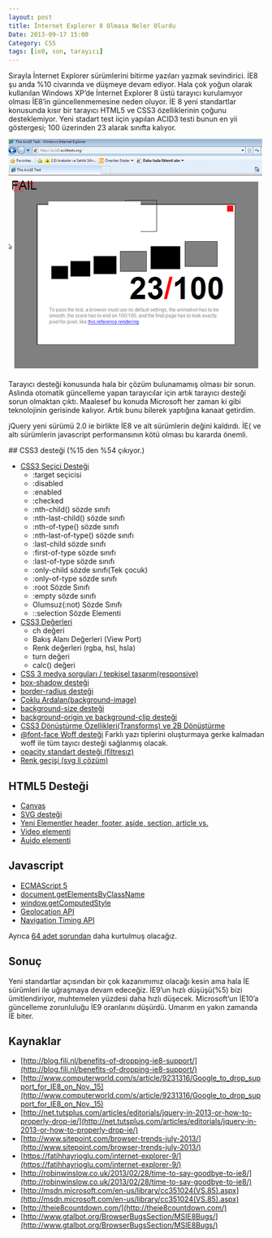 ```yaml
---
layout: post
title: İnternet Explorer 8 Olmasa Neler Olurdu
Date: 2013-09-17 15:00
Category: CSS
tags: [ie8, son, tarayıcı]
---
```


Sırayla İnternet Explorer sürümlerini bitirme yazıları yazmak sevindirici. İE8 şu anda %10 civarında ve düşmeye devam ediyor. Hala çok yoğun olarak kullanılan Windows XP’de İnternet Explorer 8 üstü tarayıcı kurulamıyor olması İE8’in güncellenmemesine neden oluyor. İE 8 yeni standartlar konusunda kısır bir tarayıcı HTML5 ve CSS3 özelliklerinin çoğunu desteklemiyor. Yeni stadart test iiçin yapılan ACID3 testi bunun en yii göstergesi; 100 üzerinden 23 alarak sınıfta kalıyor.

![acid3 test](/images/ie8_acid3_test.png)

Tarayıcı desteği konusunda hala bir çözüm bulunamamış olması bir sorun. Aslında otomatik güncelleme yapan tarayıcılar için artık tarayıcı desteği sorun olmaktan çıktı. Maalesef bu konuda Microsoft her zaman ki gibi teknolojinin gerisinde kalıyor. Artık bunu bilerek yaptığına kanaat getirdim.

jQuery yeni sürümü 2.0 ie birlikte İE8 ve alt sürümlerin değini kaldırdı. İE( ve altı sürümlerin javascript performansının kötü olması bu kararda önemli.

## CSS3 desteği (%15 den %54 çıkıyor.)

 - [CSS3 Seçici Desteği](https://fatihhayrioglu.com/css3-secicileri/)
    - :target seçicisi
    - :disabled
    - :enabled
    - :checked
    - :nth-child() sözde sınıfı
    - :nth-last-child() sözde sınıfı
    - :nth-of-type() sözde sınıfı
    - :nth-last-of-type() sözde sınıfı
    - :last-child sözde sınıfı
    - :first-of-type sözde sınıfı
    - :last-of-type sözde sınıfı
    - :only-child sözde sınıfı(Tek çocuk)
    - :only-of-type sözde sınıfı
    - :root Sözde Sınıfı
    - :empty sözde sınıfı
    - Olumsuz(:not) Sözde Sınıfı
    - ::selection Sözde Elementi
 - [CSS3 Değerleri](https://fatihhayrioglu.com/css3-yeni-degerleri/)
    - ch değeri
    - Bakış Alanı Değerleri (View Port)
    - Renk değerleri (rgba, hsl, hsla)
    - turn değeri
    - calc() değeri
 - [CSS 3 medya sorguları / tepkisel tasarım(responsive)](http://www.fatihhayrioglu.com/css-3-medya-sorgulari/)
 - [box-shadow desteği](http://www.fatihhayrioglu.com/kutulara-golge-vermek-box-shadow/)
 - [border-radius desteği][1]
 - [Çoklu Ardalan(background-image)][2]
 - [background-size desteği][3]
 - [background-origin ve background-clip desteği][4]
 - [CSS3 Dönüştürme Özellikleri(Transforms) ve 2B Dönüştürme][5]
 - [@font-face Woff desteği][6]
Farklı yazı tiplerini oluşturmaya gerke kalmadan woff ile tüm tayıcı desteği sağlanmış olacak.
 - [opacity standart desteği (filtresız)][7]
 - [Renk geçişi (svg li çözüm)][8]

## HTML5 Desteği
 - [Canvas][9]
 - [SVG desteği][10]
 - [Yeni Elementler header, footer, aside, section, article vs.][11]
 - [Video elementi][12]
 - [Auido elementi][13]

## Javascript
 - [ECMAScript 5][14]
 - [document.getElementsByClassName][15]
 - [window.getComputedStyle][16]
 - [Geolocation API][17]
 - [Navigation Timing API][18]

Ayrıca [64 adet sorundan][19] daha kurtulmuş olacağız.

## Sonuç

Yeni standartlar açısından bir çok kazanımımız olacağı kesin ama hala İE sürümleri ile uğraşmaya devam edeceğiz. İE9’un hızlı düşüşü(%5) bizi ümitlendiriyor, muhtemelen yüzdesi daha hızlı düşecek. Microsoft’un İE10’a güncelleme zorunluluğu İE9 oranlarını düşürdü. Umarım en yakın zamanda İE biter.

## Kaynaklar

 - [http://blog.fili.nl/benefits-of-dropping-ie8-support/](http://blog.fili.nl/benefits-of-dropping-ie8-support/)
 - [http://www.computerworld.com/s/article/9231316/Google_to_drop_support_for_IE8_on_Nov._15](http://www.computerworld.com/s/article/9231316/Google_to_drop_support_for_IE8_on_Nov._15)
 - [http://net.tutsplus.com/articles/editorials/jquery-in-2013-or-how-to-properly-drop-ie/](http://net.tutsplus.com/articles/editorials/jquery-in-2013-or-how-to-properly-drop-ie/)
 - [http://www.sitepoint.com/browser-trends-july-2013/](http://www.sitepoint.com/browser-trends-july-2013/)
 - [https://fatihhayrioglu.com/internet-explorer-9/](https://fatihhayrioglu.com/internet-explorer-9/)
 - [http://robinwinslow.co.uk/2013/02/28/time-to-say-goodbye-to-ie8/](http://robinwinslow.co.uk/2013/02/28/time-to-say-goodbye-to-ie8/)
 - [http://msdn.microsoft.com/en-us/library/cc351024(VS.85).aspx](http://msdn.microsoft.com/en-us/library/cc351024(VS.85).aspx)
 - [http://theie8countdown.com/](http://theie8countdown.com/)
 - [http://www.gtalbot.org/BrowserBugsSection/MSIE8Bugs/](http://www.gtalbot.org/BrowserBugsSection/MSIE8Bugs/)


  [1]: http://www.fatihhayrioglu.com/yuvarlak-kenarli-kutularborder-radius-olusturmak/
  [2]: http://www.fatihhayrioglu.com/css3-coklu-ardalanmultiple-background/
  [3]: http://www.fatihhayrioglu.com/css3-background-size-ozelligi/
  [4]: http://www.fatihhayrioglu.com/css3-background-origin-ve-background-clip-ozellikleri/
  [5]: http://www.fatihhayrioglu.com/css3-donusturme-ozellikleritransforms-ve-2b-donusturme/
  [6]: http://www.fatihhayrioglu.com/font-face-kullanimi/
  [7]: http://www.fatihhayrioglu.com//css-ipucu-19-tum-tarayicilar-icin-css-ile-saydamlik/
  [8]: http://www.fatihhayrioglu.com/css-renk-gecisleri-gradients/
  [9]: https://developer.mozilla.org/en-US/docs/HTML/Canvas
  [10]: https://developer.mozilla.org/en-US/docs/SVG
  [11]: https://developer.mozilla.org/en-US/docs/HTML/HTML5/HTML5_element_list
  [12]: https://developer.mozilla.org/en-US/docs/HTML/Using_HTML5_audio_and_video
  [13]: https://developer.mozilla.org/en-US/docs/HTML/Using_HTML5_audio_and_video
  [14]: http://kangax.github.io/es5-compat-table/
  [15]: https://developer.mozilla.org/en-US/docs/DOM/document.getElementsByClassName
  [16]: https://developer.mozilla.org/en-US/docs/DOM/window.getComputedStyle
  [17]: https://developer.mozilla.org/en-US/docs/WebAPI/Using_geolocation
  [18]: https://developer.mozilla.org/en-US/docs/Navigation_timing
  [19]: http://www.gtalbot.org/BrowserBugsSection/MSIE8Bugs/
